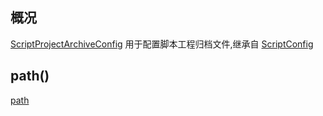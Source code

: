 ## 概况

[ScriptProjectArchiveConfig](/API/Script/ScriptProjectArchiveConfig/README.md)
用于配置脚本工程归档文件,继承自 [ScriptConfig](/API/Script/ScriptConfig/README.md)

## path()

[path](path.md ":include")